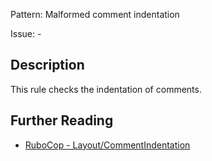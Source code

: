 Pattern: Malformed comment indentation

Issue: -

## Description

This rule checks the indentation of comments.

## Further Reading

* [RuboCop - Layout/CommentIndentation](https://rubocop.readthedocs.io/en/latest/cops_layout/#layoutcommentindentation)
